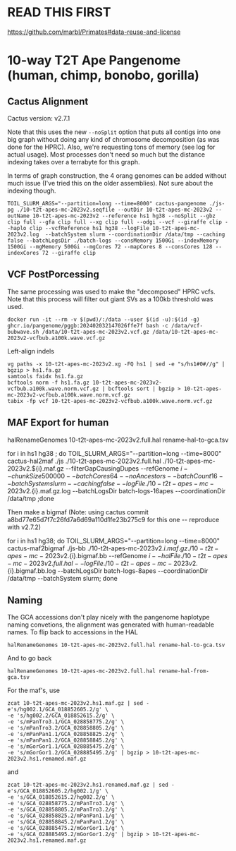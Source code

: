 # READ THIS FIRST

https://github.com/marbl/Primates#data-reuse-and-license

# 10-way T2T Ape Pangenome (human, chimp, bonobo, gorilla)

## Cactus Alignment

Cactus version: v2.7.1

Note that this uses the new `--noSplit` option that puts all contigs into one big graph without doing any kind of chromosome decomposition (as was done for the HPRC).  Also, we're requesting tons of memory (see log for actual usage).  Most processes don't need so much but the distance indexing takes over a terrabyte for this graph. 

In terms of graph construction, the 4 orang genomes can be added without much issue (I've tried this on the older assemblies). Not sure about the indexing though.  

```
TOIL_SLURM_ARGS="--partition=long --time=8000" cactus-pangenome ./js-pg ./10-t2t-apes-mc-2023v2.seqfile --outDir 10-t2t-apes-mc-2023v2 --outName 10-t2t-apes-mc-2023v2 --reference hs1 hg38 --noSplit --gbz clip full --gfa clip full --xg clip full --odgi --vcf --giraffe clip --haplo clip --vcfReference hs1 hg38 --logFile 10-t2t-apes-mc-2023v2.log  --batchSystem slurm --coordinationDir /data/tmp --caching false --batchLogsDir ./batch-logs --consMemory 1500Gi --indexMemory 1500Gi --mgMemory 500Gi --mgCores 72 --mapCores 8 --consCores 128 --indexCores 72 --giraffe clip
```

## VCF PostPorcessing

The same processing was used to make the "decomposed" HPRC vcfs.  Note that this process will filter out giant SVs as a 100kb threshold was used.

```
docker run -it --rm -v $(pwd)/:/data --user $(id -u):$(id -g) ghcr.io/pangenome/pggb:202402032147026ffe7f bash -c /data/vcf-bubwave.sh /data/10-t2t-apes-mc-2023v2.vcf.gz /data/10-t2t-apes-mc-2023v2-vcfbub.a100k.wave.vcf.gz
```

Left-align indels

```
vg paths -x 10-t2t-apes-mc-2023v2.xg -FQ hs1 | sed -e "s/hs1#0#//g" | bgzip > hs1.fa.gz
samtools faidx hs1.fa.gz
bcftools norm -f hs1.fa.gz 10-t2t-apes-mc-2023v2-vcfbub.a100k.wave.norm.vcf.gz | bcftools sort | bgzip > 10-t2t-apes-mc-2023v2-vcfbub.a100k.wave.norm.vcf.gz
tabix -fp vcf 10-t2t-apes-mc-2023v2-vcfbub.a100k.wave.norm.vcf.gz
```

## MAF Export for human

halRenameGenomes 10-t2t-apes-mc-2023v2.full.hal rename-hal-to-gca.tsv

for i in hs1 hg38 ; do TOIL_SLURM_ARGS="--partition=long --time=8000" cactus-hal2maf ./js ./10-t2t-apes-mc-2023v2.full.hal ./10-t2t-apes-mc-2023v2.${i}.maf.gz  --filterGapCausingDupes --refGenome $i --chunkSize 500000 --batchCores 64 --noAncestors --batchCount 16  --batchSystem slurm --caching false --logFile ./10-t2t-apes-mc-2023v2.${i}.maf.gz.log --batchLogsDir batch-logs-16apes --coordinationDir /data/tmp ;done

Then make a bigmaf (Note: using cactus commit a8bd77e65d7f7c26fd7a6d69a110d1fe23b275c9 for this one -- reproduce with v2.7.2)

for i in hs1 hg38; do TOIL_SLURM_ARGS="--partition=long --time=8000" cactus-maf2bigmaf ./js-bb ./10-t2t-apes-mc-2023v2.${i}.maf.gz ./10-t2t-apes-mc-2023v2.${i}.bigmaf.bb --refGenome $i --halFile ./10-t2t-apes-mc-2023v2.full.hal --logFile ./10-t2t-apes-mc-2023v2.${i}.bigmaf.bb.log  --batchLogsDir batch-logs-8apes --coordinationDir /data/tmp --batchSystem slurm; done


## Naming

The GCA accessions don't play nicely with the pangenome haplotype naming convetions, the alignment was generated with human-readable names.  To flip back to accessions in the HAL

```
halRenameGenomes 10-t2t-apes-mc-2023v2.full.hal rename-hal-to-gca.tsv
```

And to go back
```
halRenameGenomes 10-t2t-apes-mc-2023v2.full.hal rename-hal-from-gca.tsv
```

For the maf's, use

```
zcat 10-t2t-apes-mc-2023v2.hs1.maf.gz | sed -e's/hg002.1/GCA_018852605.2/g' \
-e 's/hg002.2/GCA_018852615.2/g' \
-e 's/mPanTro3.1/GCA_028858775.2/g' \
-e 's/mPanTro3.2/GCA_028858805.2/g' \
-e 's/mPanPan1.1/GCA_028858825.2/g' \
-e 's/mPanPan1.2/GCA_028858845.2/g' \
-e 's/mGorGor1.1/GCA_028885475.2/g' \
-e 's/mGorGor1.2/GCA_028885495.2/g' | bgzip > 10-t2t-apes-mc-2023v2.hs1.remamed.maf.gz
```

and

```
zcat 10-t2t-apes-mc-2023v2.hs1.renamed.maf.gz | sed -e's/GCA_018852605.2/hg002.1/g' \
-e 's/GCA_018852615.2/hg002.2/g' \
-e 's/GCA_028858775.2/mPanTro3.1/g' \
-e 's/GCA_028858805.2/mPanTro3.2/g' \
-e 's/GCA_028858825.2/mPanPan1.1/g' \
-e 's/GCA_028858845.2/mPanPan1.2/g' \
-e 's/GCA_028885475.2/mGorGor1.1/g' \
-e 's/GCA_028885495.2/mGorGor1.2/g' | bgzip > 10-t2t-apes-mc-2023v2.hs1.remamed.maf.gz
```
